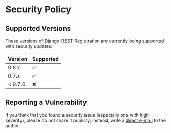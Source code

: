 # Security Policy

## Supported Versions

These versions of Django-REST-Registration are
currently being supported with security updates:

| Version | Supported          |
| ------- | ------------------ |
| 0.8.x   | :white_check_mark: |
| 0.7.x   | :white_check_mark: |
| < 0.7.0 | :x:                |

## Reporting a Vulnerability

If you think that you found a security issue (especially one with high severity), please do not share it publicly; instead, write a [direct e-mail](mailto:apragacz@o2.pl) to the author.
